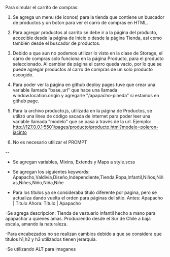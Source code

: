 Para simular el carrito de compras:

1. Se agrega un menu (de iconos) para la tienda que contiene un buscador de productos y un boton para ver el carro de compras en HTML.

2. Para agregar productos al carrito se debe ir a la página del producto, accecible desde la página de Inicio o desde la página Tienda, así como también desde el buscador de productos. 

3. Debido a que aun no podemos utilizar lo visto en la clase de Storage, el carro de compras solo funciona en la página Producto, para el producto seleccionado. Al cambiar de página el carro queda vacio, por lo que se puede agregar productos al carro de compras de un solo producto escogido.

4. Para poder ver la página en github deploy pages tuve que crear una variable llamada "base_url" que hace una llamada window.location.origin y agregarle "/apapacho-pineda" si estamos en github page.

5. Para la archivo producto.js, utilizada en la página de Productos, se utilizó una linea de código sacada de internet para poder leer una variable llamada "modelo" que se pasa a través de la url. Ejemplo: http://127.0.0.1:5501/pages/producto/producto.html?modelo=poleron-jacinto

6. No es necesario utilizar el PROMPT

-- 

- Se agregan variables, Mixins, Extends y Maps a style.scss

- Se agregan los siguientes keywords: 
Apapacho,Valdivia,Diseño,Independiente,Tienda,Ropa,Infantil,Niños,Niñas,Niñes,Niño,Niña,Niñe

- Para los titulos ya se consideraba titulo diferente por pagina, pero se actualiza dando vuelta el orden para páginas del sitio. 
Antes: Apapacho | Titulo
Ahora: Titulo | Apapacho

-Se agrega descripcion:
Tienda de vestuario infantil hecho a mano para apapachar a quienes amas. Produciendo desde el Sur de Chile a baja escala, amando la naturaleza.

-Para encabezados no se realizan cambios debido a que se considera que titulos h1,h2 y h3 utilizados tienen jerarquia.

-Se utilizando ALT para imaganes
